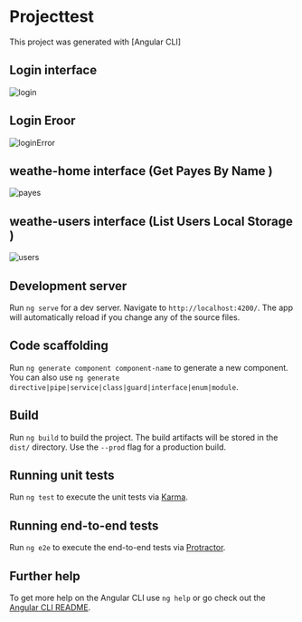 # Projecttest

This project was generated with [Angular CLI]


##  Login interface 
![login](https://user-images.githubusercontent.com/61349826/96741947-48bb2080-13ba-11eb-84fc-babb40509867.png)

## Login Eroor
![loginError](https://user-images.githubusercontent.com/61349826/96742090-6b4d3980-13ba-11eb-896c-9d0d802cb31c.png)

##  weathe-home interface (Get Payes By Name )
![payes](https://user-images.githubusercontent.com/61349826/96742254-98015100-13ba-11eb-86f7-af5c9eed08ca.png)

##  weathe-users interface (List Users Local Storage )

![users](https://user-images.githubusercontent.com/61349826/96742282-9f285f00-13ba-11eb-87dd-7299d89f638b.png)


## Development server

Run `ng serve` for a dev server. Navigate to `http://localhost:4200/`. The app will automatically reload if you change any of the source files.

## Code scaffolding

Run `ng generate component component-name` to generate a new component. You can also use `ng generate directive|pipe|service|class|guard|interface|enum|module`.

## Build

Run `ng build` to build the project. The build artifacts will be stored in the `dist/` directory. Use the `--prod` flag for a production build.

## Running unit tests

Run `ng test` to execute the unit tests via [Karma](https://karma-runner.github.io).

## Running end-to-end tests

Run `ng e2e` to execute the end-to-end tests via [Protractor](http://www.protractortest.org/).

## Further help

To get more help on the Angular CLI use `ng help` or go check out the [Angular CLI README](https://github.com/angular/angular-cli/blob/master/README.md).
